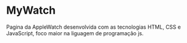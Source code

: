 # MyWatch
Pagina da AppleWatch desenvolvida com as tecnologias HTML, CSS  e JavaScript, foco maior na liguagem de programação js. 
